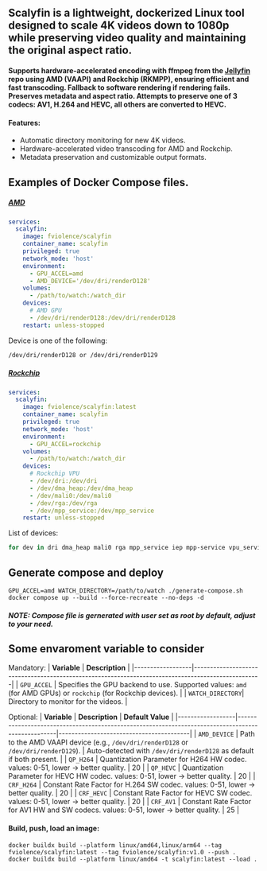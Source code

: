 ## Scalyfin is a lightweight, dockerized Linux tool designed to scale 4K videos down to 1080p while preserving video quality and maintaining the original aspect ratio.
#### Supports hardware-accelerated encoding with ffmpeg from the [Jellyfin](https://github.com/jellyfin/jellyfin-ffmpeg) repo using AMD (VAAPI) and Rockchip (RKMPP), ensuring efficient and fast transcoding. Fallback to software rendering if rendering fails. Preserves metadata and aspect ratio. Attempts to preserve one of 3 codecs: AV1, H.264 and HEVC, all others are converted to HEVC.

#### Features:
 * Automatic directory monitoring for new 4K videos.
 * Hardware-accelerated video transcoding for AMD and Rockchip.
 * Metadata preservation and customizable output formats.

## Examples of Docker Compose files.
##### [AMD](https://jellyfin.org/docs/general/administration/hardware-acceleration/amd/)
```yaml
services:
  scalyfin:
    image: fviolence/scalyfin
    container_name: scalyfin
    privileged: true
    network_mode: 'host'
    environment:
      - GPU_ACCEL=amd
      - AMD_DEVICE='/dev/dri/renderD128'
    volumes:
      - /path/to/watch:/watch_dir
    devices:
      # AMD GPU
      - /dev/dri/renderD128:/dev/dri/renderD128
    restart: unless-stopped
```
Device is one of the following:
```bash
/dev/dri/renderD128 or /dev/dri/renderD129
```

##### [Rockchip](https://jellyfin.org/docs/general/administration/hardware-acceleration/rockchip/)
```yaml
services:
  scalyfin:
    image: fviolence/scalyfin:latest
    container_name: scalyfin
    privileged: true
    network_mode: 'host'
    environment:
      - GPU_ACCEL=rockchip
    volumes:
      - /path/to/watch:/watch_dir
    devices:
      # Rockchip VPU
      - /dev/dri:/dev/dri
      - /dev/dma_heap:/dev/dma_heap
      - /dev/mali0:/dev/mali0
      - /dev/rga:/dev/rga
      - /dev/mpp_service:/dev/mpp_service
    restart: unless-stopped
```
List of devices:
```bash
for dev in dri dma_heap mali0 rga mpp_service iep mpp-service vpu_service vpu-service hevc_service hevc-service rkvdec rkvenc vepu h265e ; do [ -e "/dev/$dev" ] && echo "/dev/$dev"; done
```

## Generate compose and deploy
```
GPU_ACCEL=amd WATCH_DIRECTORY=/path/to/watch ./generate-compose.sh
docker compose up --build --force-recreate --no-deps -d
```
##### NOTE: Compose file is gernerated with user set as root by default, adjust to your need.

## Some envaroment variable to consider
Mandatory:
| **Variable**     | **Description**                                                                                   |
|------------------|---------------------------------------------------------------------------------------------------|
| `GPU_ACCEL`      | Specifies the GPU backend to use. Supported values: `amd` (for AMD GPUs) or `rockchip` (for Rockchip devices). |
| `WATCH_DIRECTORY`| Directory to monitor for the videos.                                                              |

Optional:
| **Variable**     | **Description**                                                                                   | **Default Value**                       |
|------------------|---------------------------------------------------------------------------------------------------|-----------------------------------------|
| `AMD_DEVICE`     | Path to the AMD VAAPI device (e.g., `/dev/dri/renderD128` or `/dev/dri/renderD129`).              | Auto-detected with `/dev/dri/renderD128` as default if both present. |
| `QP_H264`        | Quantization Parameter for H264 HW codec. values: 0-51, lower -> better quality.                  | 20       |
| `QP_HEVC`        | Quantization Parameter for HEVC HW codec. values: 0-51, lower -> better quality.                  | 20       |
| `CRF_H264`       | Constant Rate Factor for H.264 SW codec. values: 0-51, lower -> better quality.                   | 20       |
| `CRF_HEVC`       | Constant Rate Factor for HEVC SW codec. values: 0-51, lower -> better quality.                    | 20       |
| `CRF_AV1`        | Constant Rate Factor for AV1 HW and SW codecs. values: 0-51, lower -> better quality.             | 25       |


#### Build, push, load an image:
```
docker buildx build --platform linux/amd64,linux/arm64 --tag fviolence/scalyfin:latest --tag fviolence/scalyfin:v1.0 --push .
docker buildx build --platform linux/amd64 -t scalyfin:latest --load .
```
